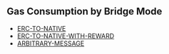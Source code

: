 ## Gas Consumption by Bridge Mode

- [ERC-TO-NATIVE](docs/ERC-TO-NATIVE.md)
- [ERC-TO-NATIVE-WITH-REWARD](docs/ERC-TO-NATIVE-WITH-REWARD.md)
- [ARBITRARY-MESSAGE](docs/ARBITRARY-MESSAGE.md)
